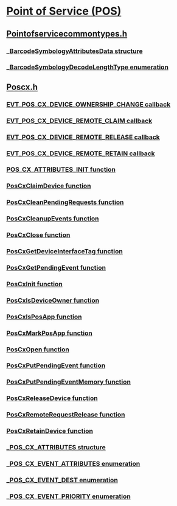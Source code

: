 # [Point of Service (POS)](index.md)
## [Pointofservicecommontypes.h](../pointofservicecommontypes/index.md)
### [_BarcodeSymbologyAttributesData structure](../pointofservicecommontypes/ns-pointofservicecommontypes-_barcodesymbologyattributesdata.md)
### [_BarcodeSymbologyDecodeLengthType enumeration](../pointofservicecommontypes/ne-pointofservicecommontypes-_barcodesymbologydecodelengthtype.md)
## [Poscx.h](../poscx/index.md)
### [EVT_POS_CX_DEVICE_OWNERSHIP_CHANGE callback](../poscx/nc-poscx-evt_pos_cx_device_ownership_change.md)
### [EVT_POS_CX_DEVICE_REMOTE_CLAIM callback](../poscx/nc-poscx-evt_pos_cx_device_remote_claim.md)
### [EVT_POS_CX_DEVICE_REMOTE_RELEASE callback](../poscx/nc-poscx-evt_pos_cx_device_remote_release.md)
### [EVT_POS_CX_DEVICE_REMOTE_RETAIN callback](../poscx/nc-poscx-evt_pos_cx_device_remote_retain.md)
### [POS_CX_ATTRIBUTES_INIT function](../poscx/nf-poscx-pos_cx_attributes_init.md)
### [PosCxClaimDevice function](../poscx/nf-poscx-poscxclaimdevice.md)
### [PosCxCleanPendingRequests function](../poscx/nf-poscx-poscxcleanpendingrequests.md)
### [PosCxCleanupEvents function](../poscx/nf-poscx-poscxcleanupevents.md)
### [PosCxClose function](../poscx/nf-poscx-poscxclose.md)
### [PosCxGetDeviceInterfaceTag function](../poscx/nf-poscx-poscxgetdeviceinterfacetag.md)
### [PosCxGetPendingEvent function](../poscx/nf-poscx-poscxgetpendingevent.md)
### [PosCxInit function](../poscx/nf-poscx-poscxinit.md)
### [PosCxIsDeviceOwner function](../poscx/nf-poscx-poscxisdeviceowner.md)
### [PosCxIsPosApp function](../poscx/nf-poscx-poscxisposapp.md)
### [PosCxMarkPosApp function](../poscx/nf-poscx-poscxmarkposapp.md)
### [PosCxOpen function](../poscx/nf-poscx-poscxopen.md)
### [PosCxPutPendingEvent function](../poscx/nf-poscx-poscxputpendingevent.md)
### [PosCxPutPendingEventMemory function](../poscx/nf-poscx-poscxputpendingeventmemory.md)
### [PosCxReleaseDevice function](../poscx/nf-poscx-poscxreleasedevice.md)
### [PosCxRemoteRequestRelease function](../poscx/nf-poscx-poscxremoterequestrelease.md)
### [PosCxRetainDevice function](../poscx/nf-poscx-poscxretaindevice.md)
### [_POS_CX_ATTRIBUTES structure](../poscx/ns-poscx-_pos_cx_attributes.md)
### [_POS_CX_EVENT_ATTRIBUTES enumeration](../poscx/ne-poscx-_pos_cx_event_attributes.md)
### [_POS_CX_EVENT_DEST enumeration](../poscx/ne-poscx-_pos_cx_event_dest.md)
### [_POS_CX_EVENT_PRIORITY enumeration](../poscx/ne-poscx-_pos_cx_event_priority.md)
